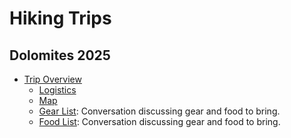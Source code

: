 # Hiking Trips

## Dolomites 2025

- [Trip Overview](dolomites_2025/README.md)
  - [Logistics](dolomites_2025/dolo_logos.md)
  - [Map](https://www.google.com/maps/d/edit?mid=1EbGu8GIUls85sd-YDqqis8Bk_sTZjSA&usp=sharing)
  - [Gear List](dolomites_2025/gear.md): Conversation discussing gear and food to bring.
  - [Food List](dolomites_2025/food.md): Conversation discussing gear and food to bring.
